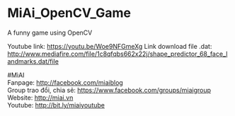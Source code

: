 # MiAi_OpenCV_Game
A funny game using OpenCV

Youtube link: https://youtu.be/Woe9NFGmeXg
Link download file .dat: http://www.mediafire.com/file/1c8qfqbs662x22j/shape_predictor_68_face_landmarks.dat/file


#MìAI <br>
Fanpage: http://facebook.com/miaiblog<br>
Group trao đổi, chia sẻ: https://www.facebook.com/groups/miaigroup<br>
Website: http://miai.vn<br>
Youtube: http://bit.ly/miaiyoutube<br>

